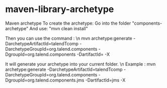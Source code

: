 maven-library-archetype
=================

Maven archetype 
To create the archetype: 
Go into the folder "components-archetype"
And use: "mvn clean install"

Then you can use the command :
\n mvn archetype:generate -DarchetypeArtifactId=talendTcomp -DarchetypeGroupId=org.talend.components -DgroupId=org.talend.components -DartifactId=<nameOfTheNewTCOMP> -X

It will generate your archetype into your current folder.
\n Example : mvn archetype:generate -DarchetypeArtifactId=talendTcomp -DarchetypeGroupId=org.talend.components -DgroupId=org.talend.components.jms -DartifactId=jms -X